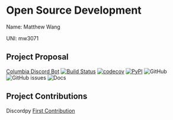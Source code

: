 # Open Source Development
  
Name: Matthew Wang

UNI: mw3071

## Project Proposal

[Columbia Discord Bot](https://github.com/mw3071/columbia-discord-bot)
[![Build Status](https://github.com/mw3071/columbia-discord-bot/workflows/Build%20Status/badge.svg?branch=main)](https://github.com/mw3071/columbia-discord-bot/actions?query=workflow%3A%22Build+Status%22)
[![codecov](https://codecov.io/gh/mw3071/columbia-discord-bot/branch/main/graph/badge.svg)](https://codecov.io/gh/mw3071/columbia-discord-bot)
[![PyPI](https://img.shields.io/pypi/v/columbia-discord-bot)](https://pypi.org/project/columbia-discord-bot/)
![GitHub](https://img.shields.io/github/license/mw3071/columbia-discord-bot)
![GitHub issues](https://img.shields.io/github/issues/mw3071/columbia-discord-bot)
![Docs](https://img.shields.io/readthedocs/columbia-discord-bot)

## Project Contributions

Discordpy
[First Contribution](https://github.com/firstcontributions/first-contributions/pull/65566)

